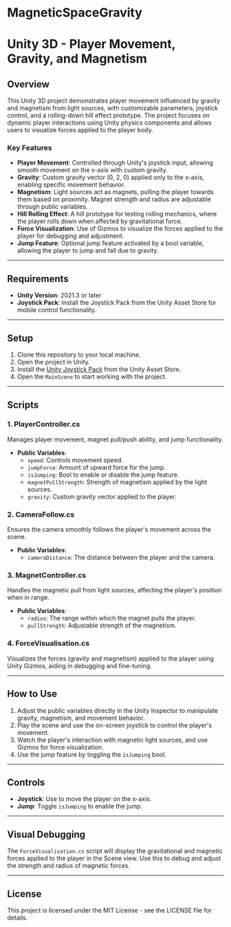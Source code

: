 # MagneticSpaceGravity
# Unity 3D - Player Movement, Gravity, and Magnetism

## Overview

This Unity 3D project demonstrates player movement influenced by gravity and magnetism from light sources, with customizable parameters, joystick control, and a rolling-down hill effect prototype. The project focuses on dynamic player interactions using Unity physics components and allows users to visualize forces applied to the player body.

### Key Features

- **Player Movement**: Controlled through Unity's joystick input, allowing smooth movement on the x-axis with custom gravity.
- **Gravity**: Custom gravity vector (0, 2, 0) applied only to the x-axis, enabling specific movement behavior.
- **Magnetism**: Light sources act as magnets, pulling the player towards them based on proximity. Magnet strength and radius are adjustable through public variables.
- **Hill Rolling Effect**: A hill prototype for testing rolling mechanics, where the player rolls down when affected by gravitational force.
- **Force Visualization**: Use of Gizmos to visualize the forces applied to the player for debugging and adjustment.
- **Jump Feature**: Optional jump feature activated by a bool variable, allowing the player to jump and fall due to gravity.

---

## Requirements

- **Unity Version**: 2021.3 or later
- **Joystick Pack**: Install the Joystick Pack from the Unity Asset Store for mobile control functionality.

---

## Setup

1. Clone this repository to your local machine.
2. Open the project in Unity.
3. Install the [Unity Joystick Pack](https://assetstore.unity.com/packages/tools/input-management/joystick-pack-107631) from the Unity Asset Store.
4. Open the `MainScene` to start working with the project.

---

## Scripts

### 1. **PlayerController.cs**

Manages player movement, magnet pull/push ability, and jump functionality.

- **Public Variables**:
  - `speed`: Controls movement speed.
  - `jumpForce`: Amount of upward force for the jump.
  - `isJumping`: Bool to enable or disable the jump feature.
  - `magnetPullStrength`: Strength of magnetism applied by the light sources.
  - `gravity`: Custom gravity vector applied to the player.

### 2. **CameraFollow.cs**

Ensures the camera smoothly follows the player's movement across the scene.

- **Public Variables**:
  - `cameraDistance`: The distance between the player and the camera.

### 3. **MagnetController.cs**

Handles the magnetic pull from light sources, affecting the player's position when in range.

- **Public Variables**:
  - `radius`: The range within which the magnet pulls the player.
  - `pullStrength`: Adjustable strength of the magnetism.

### 4. **ForceVisualisation.cs**

Visualizes the forces (gravity and magnetism) applied to the player using Unity Gizmos, aiding in debugging and fine-tuning.

---

## How to Use

1. Adjust the public variables directly in the Unity Inspector to manipulate gravity, magnetism, and movement behavior.
2. Play the scene and use the on-screen joystick to control the player's movement.
3. Watch the player's interaction with magnetic light sources, and use Gizmos for force visualization.
4. Use the jump feature by toggling the `isJumping` bool.

---

## Controls

- **Joystick**: Use to move the player on the x-axis.
- **Jump**: Toggle `isJumping` to enable the jump.

---

## Visual Debugging

The `ForceVisualisation.cs` script will display the gravitational and magnetic forces applied to the player in the Scene view. Use this to debug and adjust the strength and radius of magnetic forces.

---

## License

This project is licensed under the MIT License - see the LICENSE file for details.
